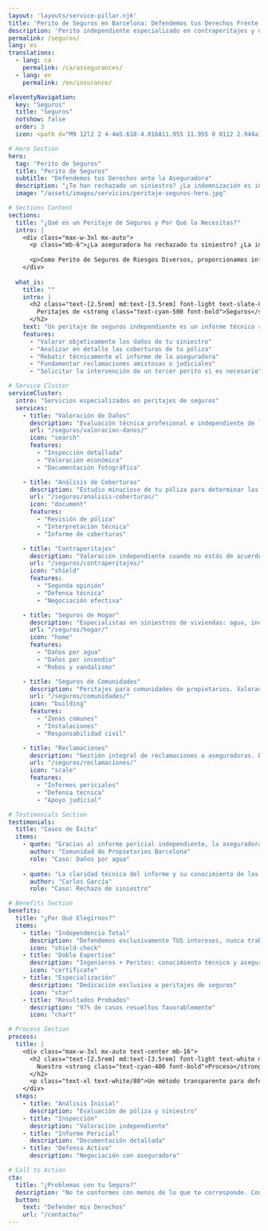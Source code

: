 ```yaml
---
layout: 'layouts/service-pillar.njk'
title: 'Perito de Seguros en Barcelona: Defendemos tus Derechos Frente a la Aseguradora'
description: 'Perito independiente especializado en contraperitajes y defensa del asegurado. Valoración objetiva de daños y reclamaciones efectivas a compañías aseguradoras.'
permalink: /seguros/
lang: es
translations:
  - lang: ca
    permalink: /ca/assegurances/
  - lang: en
    permalink: /en/insurance/

eleventyNavigation:
  key: "Seguros"
  title: "Seguros"
  notshow: false
  order: 3
  icon: <path d="M9 12l2 2 4-4m5.618-4.016A11.955 11.955 0 0112 2.944a11.955 11.955 0 01-8.618 3.04A12.02 12.02 0 003 9c0 5.591 3.824 10.29 9 11.622 5.176-1.332 9-6.03 9-11.622 0-1.042-.133-2.052-.382-3.016z"/>

# Hero Section
hero:
  tag: "Perito de Seguros"
  title: "Perito de Seguros"
  subtitle: "Defendemos tus Derechos ante la Aseguradora"
  description: "¿Te han rechazado un siniestro? ¿La indemnización es insuficiente? Somos expertos independientes en valoración de daños y reclamaciones a aseguradoras."
  image: "/assets/images/servicios/peritaje-seguros-hero.jpg"

# Sections Content
sections:
  title: "¿Qué es un Peritaje de Seguros y Por Qué lo Necesitas?"
  intro: |
    <div class="max-w-3xl mx-auto">
      <p class="mb-6">¿La aseguradora ha rechazado tu siniestro? ¿La indemnización ofrecida es insuficiente? ¿No estás de acuerdo con la valoración del perito de la compañía? Entendemos lo frustrante que puede ser esta situación.</p>
      
      <p>Como Perito de Seguros de Riesgos Diversos, proporcionamos informes técnicos independientes para defender tus intereses ante las compañías aseguradoras, cubriendo todo tipo de siniestros y pólizas.</p>
    </div>
  
  what_is:
    title: ""
    intro: |
      <h2 class="text-[2.5rem] md:text-[3.5rem] font-light text-slate-800 mb-8 leading-tight">
        Peritajes de <strong class="text-cyan-500 font-bold">Seguros</strong> Independientes
      </h2>
    text: "Un peritaje de seguros independiente es un informe técnico realizado por un perito que TÚ contratas, no la aseguradora, para equilibrar la relación con la compañía y:"
    features:
      - "Valorar objetivamente los daños de tu siniestro"
      - "Analizar en detalle las coberturas de tu póliza"
      - "Rebatir técnicamente el informe de la aseguradora"
      - "Fundamentar reclamaciones amistosas o judiciales"
      - "Solicitar la intervención de un tercer perito si es necesario"

# Service Cluster
serviceCluster:
  intro: "Servicios especializados en peritajes de seguros"
  services:
    - title: "Valoración de Daños"
      description: "Evaluación técnica profesional e independiente de los daños producidos por cualquier tipo de siniestro. Documentación exhaustiva para tu reclamación."
      url: "/seguros/valoracion-danos/"
      icon: "search"
      features:
        - "Inspección detallada"
        - "Valoración económica"
        - "Documentación fotográfica"

    - title: "Análisis de Coberturas"
      description: "Estudio minucioso de tu póliza para determinar las coberturas aplicables y maximizar tu indemnización dentro del marco legal."
      url: "/seguros/analisis-coberturas/"
      icon: "document"
      features:
        - "Revisión de póliza"
        - "Interpretación técnica"
        - "Informe de coberturas"

    - title: "Contraperitajes"
      description: "Valoración independiente cuando no estás de acuerdo con el perito de la compañía. Defensa técnica de tus intereses."
      url: "/seguros/contraperitajes/"
      icon: "shield"
      features:
        - "Segunda opinión"
        - "Defensa técnica"
        - "Negociación efectiva"

    - title: "Seguros de Hogar"
      description: "Especialistas en siniestros de viviendas: agua, incendio, robo, responsabilidad civil y otros daños cubiertos por tu seguro."
      url: "/seguros/hogar/"
      icon: "home"
      features:
        - "Daños por agua"
        - "Daños por incendio"
        - "Robos y vandalismo"

    - title: "Seguros de Comunidades"
      description: "Peritajes para comunidades de propietarios. Valoración de daños comunes y asesoramiento al administrador de fincas."
      url: "/seguros/comunidades/"
      icon: "building"
      features:
        - "Zonas comunes"
        - "Instalaciones"
        - "Responsabilidad civil"

    - title: "Reclamaciones"
      description: "Gestión integral de reclamaciones a aseguradoras. Desde la valoración inicial hasta la defensa ante tribunales si es necesario."
      url: "/seguros/reclamaciones/"
      icon: "scale"
      features:
        - "Informes periciales"
        - "Defensa técnica"
        - "Apoyo judicial"

# Testimonials Section
testimonials:
  title: "Casos de Éxito"
  items:
    - quote: "Gracias al informe pericial independiente, la aseguradora rectificó su valoración inicial y obtuvimos una indemnización justa por los daños."
      author: "Comunidad de Propietarios Barcelona"
      role: "Caso: Daños por agua"
    
    - quote: "La claridad técnica del informe y su conocimiento de las coberturas fueron clave para que la aseguradora aceptara nuestra reclamación."
      author: "Carlos García"
      role: "Caso: Rechazo de siniestro"

# Benefits Section
benefits:
  title: "¿Por Qué Elegirnos?"
  items:
    - title: "Independencia Total"
      description: "Defendemos exclusivamente TUS intereses, nunca trabajamos para aseguradoras"
      icon: "shield-check"
    - title: "Doble Expertise"
      description: "Ingenieros + Peritos: conocimiento técnico y asegurador"
      icon: "certificate"
    - title: "Especialización"
      description: "Dedicación exclusiva a peritajes de seguros"
      icon: "star"
    - title: "Resultados Probados"
      description: "97% de casos resueltos favorablemente"
      icon: "chart"

# Process Section
process:
  title: |
    <div class="max-w-3xl mx-auto text-center mb-16">
      <h2 class="text-[2.5rem] md:text-[3.5rem] font-light text-white mb-6">
        Nuestro <strong class="text-cyan-400 font-bold">Proceso</strong>
      </h2>
      <p class="text-xl text-white/80">Un método transparente para defender tus intereses</p>
    </div>
  steps:
    - title: "Análisis Inicial"
      description: "Evaluación de póliza y siniestro"
    - title: "Inspección"
      description: "Valoración independiente"
    - title: "Informe Pericial"
      description: "Documentación detallada"
    - title: "Defensa Activa"
      description: "Negociación con aseguradora"

# Call to Action
cta:
  title: "¿Problemas con tu Seguro?"
  description: "No te conformes con menos de lo que te corresponde. Contacta ahora para una evaluación gratuita de tu caso."
  button:
    text: "Defender mis Derechos"
    url: "/contacto/"
---
```

